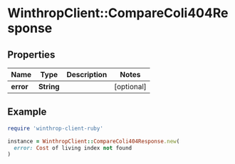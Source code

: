 # WinthropClient::CompareColi404Response

## Properties

| Name | Type | Description | Notes |
| ---- | ---- | ----------- | ----- |
| **error** | **String** |  | [optional] |

## Example

```ruby
require 'winthrop-client-ruby'

instance = WinthropClient::CompareColi404Response.new(
  error: Cost of living index not found
)
```

